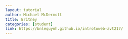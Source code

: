 ```yaml
---
layout: tutorial
author: Michael McDermott
title: Britney
categories: [student]
link: https://bnlequynh.github.io/introtoweb-avt217/
---
```


